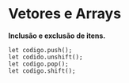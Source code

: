 # Vetores e Arrays

**Inclusão e exclusão de itens.**

```JS
let codigo.push();
let codido.unshift();
let codigo.pop();
let codigo.shift();
```
